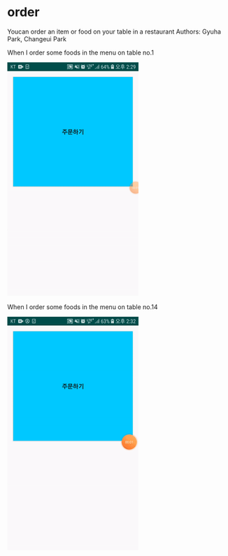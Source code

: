 # order
Youcan order an item or food on your table in a restaurant
Authors: Gyuha Park, Changeui Park

When I order some foods in the menu on table no.1

<img alt="app playing video" src="https://github.com/QuePark/order/blob/master/image/order_table_1.gif" width="300px"/>

When I order some foods in the menu on table no.14

<img alt="app playing video" src="https://github.com/QuePark/order/blob/master/image/order_table_14.gif" width="300px"/>
